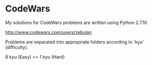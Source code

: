 # CodeWars

My solutions for CodeWars problems are written using Python 2.7.10

http://www.codewars.com/users/zebulan

Problems are separated into appropriate folders according to 'kyu' (difficulty).

8 kyu (Easy) >> 1 kyu (Hard)

